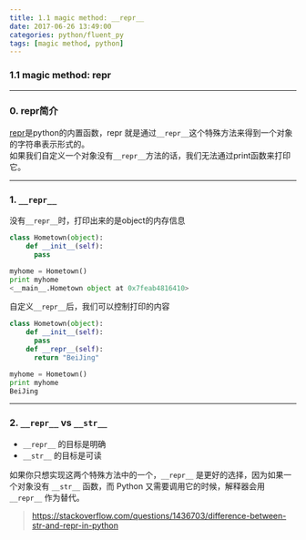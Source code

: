 ```yaml
---
title: 1.1 magic method: __repr__
date: 2017-06-26 13:49:00
categories: python/fluent_py
tags: [magic method, python]
---
```

### 1.1 magic method: __repr__

---

### 0. repr简介
[repr](https://docs.python.org/2/library/functions.html#func-repr)是python的内置函数，repr 就是通过`__repr__`这个特殊方法来得到一个对象的字符串表示形式的。  
如果我们自定义一个对象没有`__repr__`方法的话，我们无法通过print函数来打印它。

---

### 1. `__repr__`
没有`__repr__`时，打印出来的是object的内存信息
``` python
class Hometown(object):
    def __init__(self):
      pass

myhome = Hometown()
print myhome
<__main__.Hometown object at 0x7feab4816410>
```
自定义`__repr__`后，我们可以控制打印的内容
``` python
class Hometown(object):
    def __init__(self):
      pass
    def __repr__(self):
      return "BeiJing"

myhome = Hometown()
print myhome
BeiJing
```

---

### 2. `__repr__` vs `__str__`
- `__repr__` 的目标是明确
- `__str__` 的目标是可读

如果你只想实现这两个特殊方法中的一个，`__repr__` 是更好的选择，因为如果一个对象没有 `__str__` 函数，而 Python 又需要调用它的时候，解释器会用 `__repr__` 作为替代。
> https://stackoverflow.com/questions/1436703/difference-between-str-and-repr-in-python
